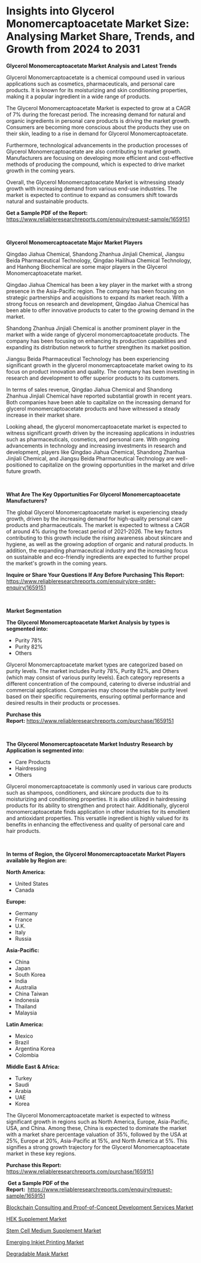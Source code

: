 <p><h1>Insights into Glycerol Monomercaptoacetate Market Size: Analysing Market Share, Trends, and Growth from 2024 to 2031</h1></p><p><strong>Glycerol Monomercaptoacetate Market Analysis and Latest Trends</strong></p>
<p><p>Glycerol Monomercaptoacetate is a chemical compound used in various applications such as cosmetics, pharmaceuticals, and personal care products. It is known for its moisturizing and skin conditioning properties, making it a popular ingredient in a wide range of products.</p><p>The Glycerol Monomercaptoacetate Market is expected to grow at a CAGR of 7% during the forecast period. The increasing demand for natural and organic ingredients in personal care products is driving the market growth. Consumers are becoming more conscious about the products they use on their skin, leading to a rise in demand for Glycerol Monomercaptoacetate.</p><p>Furthermore, technological advancements in the production processes of Glycerol Monomercaptoacetate are also contributing to market growth. Manufacturers are focusing on developing more efficient and cost-effective methods of producing the compound, which is expected to drive market growth in the coming years.</p><p>Overall, the Glycerol Monomercaptoacetate Market is witnessing steady growth with increasing demand from various end-use industries. The market is expected to continue to expand as consumers shift towards natural and sustainable products.</p></p>
<p><strong>Get a Sample PDF of the Report:&nbsp;</strong> <a href="https://www.reliableresearchreports.com/enquiry/request-sample/1659151">https://www.reliableresearchreports.com/enquiry/request-sample/1659151</a></p>
<p>&nbsp;</p>
<p><strong>Glycerol Monomercaptoacetate Major Market Players</strong></p>
<p><p>Qingdao Jiahua Chemical, Shandong Zhanhua Jinjiali Chemical, Jiangsu Beida Pharmaceutical Technology, Qingdao Hailihua Chemical Technology, and Hanhong Biochemical are some major players in the Glycerol Monomercaptoacetate market. </p><p>Qingdao Jiahua Chemical has been a key player in the market with a strong presence in the Asia-Pacific region. The company has been focusing on strategic partnerships and acquisitions to expand its market reach. With a strong focus on research and development, Qingdao Jiahua Chemical has been able to offer innovative products to cater to the growing demand in the market.</p><p>Shandong Zhanhua Jinjiali Chemical is another prominent player in the market with a wide range of glycerol monomercaptoacetate products. The company has been focusing on enhancing its production capabilities and expanding its distribution network to further strengthen its market position.</p><p>Jiangsu Beida Pharmaceutical Technology has been experiencing significant growth in the glycerol monomercaptoacetate market owing to its focus on product innovation and quality. The company has been investing in research and development to offer superior products to its customers.</p><p>In terms of sales revenue, Qingdao Jiahua Chemical and Shandong Zhanhua Jinjiali Chemical have reported substantial growth in recent years. Both companies have been able to capitalize on the increasing demand for glycerol monomercaptoacetate products and have witnessed a steady increase in their market share.</p><p>Looking ahead, the glycerol monomercaptoacetate market is expected to witness significant growth driven by the increasing applications in industries such as pharmaceuticals, cosmetics, and personal care. With ongoing advancements in technology and increasing investments in research and development, players like Qingdao Jiahua Chemical, Shandong Zhanhua Jinjiali Chemical, and Jiangsu Beida Pharmaceutical Technology are well-positioned to capitalize on the growing opportunities in the market and drive future growth.</p></p>
<p>&nbsp;</p>
<p><strong>What Are The Key Opportunities For Glycerol Monomercaptoacetate Manufacturers?</strong></p>
<p><p>The global Glycerol Monomercaptoacetate market is experiencing steady growth, driven by the increasing demand for high-quality personal care products and pharmaceuticals. The market is expected to witness a CAGR of around 4% during the forecast period of 2021-2026. The key factors contributing to this growth include the rising awareness about skincare and hygiene, as well as the growing adoption of organic and natural products. In addition, the expanding pharmaceutical industry and the increasing focus on sustainable and eco-friendly ingredients are expected to further propel the market's growth in the coming years.</p></p>
<p><strong>Inquire or Share Your Questions If Any Before Purchasing This Report:</strong> <a href="https://www.reliableresearchreports.com/enquiry/pre-order-enquiry/1659151">https://www.reliableresearchreports.com/enquiry/pre-order-enquiry/1659151</a></p>
<p>&nbsp;</p>
<p><strong>Market Segmentation</strong></p>
<p><strong>The Glycerol Monomercaptoacetate Market Analysis by types is segmented into:</strong></p>
<p><ul><li>Purity 78%</li><li>Purity 82%</li><li>Others</li></ul></p>
<p><p>Glycerol Monomercaptoacetate market types are categorized based on purity levels. The market includes Purity 78%, Purity 82%, and Others (which may consist of various purity levels). Each category represents a different concentration of the compound, catering to diverse industrial and commercial applications. Companies may choose the suitable purity level based on their specific requirements, ensuring optimal performance and desired results in their products or processes.</p></p>
<p><strong>Purchase this Report:&nbsp;</strong><a href="https://www.reliableresearchreports.com/purchase/1659151">https://www.reliableresearchreports.com/purchase/1659151</a></p>
<p>&nbsp;</p>
<p><strong>The Glycerol Monomercaptoacetate Market Industry Research by Application is segmented into:</strong></p>
<p><ul><li>Care Products</li><li>Hairdressing</li><li>Others</li></ul></p>
<p><p>Glycerol monomercaptoacetate is commonly used in various care products such as shampoos, conditioners, and skincare products due to its moisturizing and conditioning properties. It is also utilized in hairdressing products for its ability to strengthen and protect hair. Additionally, glycerol monomercaptoacetate finds application in other industries for its emollient and antioxidant properties. This versatile ingredient is highly valued for its benefits in enhancing the effectiveness and quality of personal care and hair products.</p></p>
<p>&nbsp;</p>
<p><strong>In terms of Region, the Glycerol Monomercaptoacetate Market Players available by Region are:</strong></p>
<p>
    <p> <strong> North America: </strong>
        <ul>
            <li>United States</li>
            <li>Canada</li>
        </ul>
        </p> 
    <p> <strong> Europe: </strong>
        <ul>
            <li>Germany</li>
            <li>France</li>
            <li>U.K.</li>
            <li>Italy</li>
            <li>Russia</li>
        </ul>
        </p> 
    <p> <strong> Asia-Pacific: </strong>
        <ul>
            <li>China</li>
            <li>Japan</li>
            <li>South Korea</li>
            <li>India</li>
            <li>Australia</li>
            <li>China Taiwan</li>
            <li>Indonesia</li>
            <li>Thailand</li>
            <li>Malaysia</li>
        </ul>
        </p> 
    <p> <strong> Latin America: </strong>
        <ul>
            <li>Mexico</li>
            <li>Brazil</li>
            <li>Argentina Korea</li>
            <li>Colombia</li>
        </ul>
        </p> 
    <p> <strong> Middle East & Africa: </strong>
        <ul>
            <li>Turkey</li>
            <li>Saudi</li>
            <li>Arabia</li>
            <li>UAE</li>
            <li>Korea</li>
        </ul>
    </p>
    </p>
<p><p>The Glycerol Monomercaptoacetate market is expected to witness significant growth in regions such as North America, Europe, Asia-Pacific, USA, and China. Among these, China is expected to dominate the market with a market share percentage valuation of 35%, followed by the USA at 25%, Europe at 20%, Asia-Pacific at 15%, and North America at 5%. This signifies a strong growth trajectory for the Glycerol Monomercaptoacetate market in these key regions.</p></p>
<p><strong>Purchase this Report: </strong><a href="https://www.reliableresearchreports.com/purchase/1659151">https://www.reliableresearchreports.com/purchase/1659151</a></p>
<p>&nbsp;<strong>Get a Sample PDF of the Report:&nbsp;&nbsp;</strong><a href="https://www.reliableresearchreports.com/enquiry/request-sample/1659151">https://www.reliableresearchreports.com/enquiry/request-sample/1659151</a></p>
<p><strong></strong></p>
<p><p><a href="https://medium.com/@aliciahaley1989/blockchain-consulting-and-proof-of-concept-development-services-market-insight-market-trends-2529374f5024">Blockchain Consulting and Proof-of-Concept Development Services Market</a></p><p><a href="https://github.com/jhcraigie/Market-Research-Report-List-2/blob/main/hek-supplement-market.md">HEK Supplement Market</a></p><p><a href="https://github.com/laholand/Market-Research-Report-List-2/blob/main/stem-cell-medium-supplement-market.md">Stem Cell Medium Supplement Market</a></p><p><a href="https://medium.com/@aliciahaley1989/emerging-inkjet-printing-nbsp-market-focuses-on-market-share-size-and-projected-forecast-till-2031-31639de6396c">Emerging Inkjet Printing Market</a></p><p><a href="https://medium.com/@aliciahaley1989/analyzing-degradable-mask-market-global-industry-perspective-and-forecast-2024-to-2031-8c0886168642">Degradable Mask Market</a></p></p>